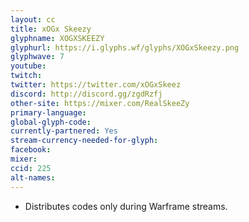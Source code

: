 ```yaml
---
layout: cc
title: xOGx Skeezy
glyphname: XOGXSKEEZY
glyphurl: https://i.glyphs.wf/glyphs/XOGxSkeezy.png
glyphwave: 7
youtube: 
twitch: 
twitter: https://twitter.com/xOGxSkeez
discord: http://discord.gg/zgdRzfj
other-site: https://mixer.com/RealSkeeZy
primary-language: 
global-glyph-code: 
currently-partnered: Yes
stream-currency-needed-for-glyph: 
facebook: 
mixer: 
ccid: 225
alt-names: 
---
```

* Distributes codes only during Warframe streams.
